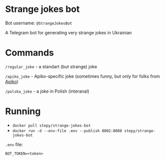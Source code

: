 # Strange jokes bot

Bot username: `@StrangeJokesBot`

A Telegram bot for generating very strange jokes in Ukrainian

# Commands

`/regular_joke` - a standart (but strange) joke

`/apiko_joke` - Apiko-specific joke (sometimes funny, but only for folks from [Apiko](https://apiko.com/))

`/polska_joke` - a joke in Polish (interanal) 

# Running

* `docker pull stepy/strange-jokes-bot`
* `docker run -d --env-file .env --publish 8002:8080 stepy/strange-jokes-bot`

`.env` file:

```
BOT_TOKEN=<token>
```
